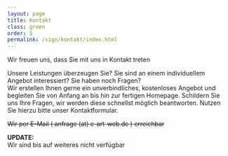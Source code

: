 ```yaml
---
layout: page
title: Kontakt
class: green
order: 5
permalink: /sign/kontakt/index.html
---
```

<p>Wir freuen uns, dass Sie mit uns in Kontakt treten</p>
<p>Unsere Leistungen &uuml;berzeugen Sie? Sie sind an einem individuellem Angebot interessiert? Sie haben noch Fragen?<br />
Wir erstellen Ihnen gerne ein unverbindliches, kostenloses Angebot und begleiten Sie von Anfang an bis hin zur fertigen Homepage. Schildern Sie uns Ihre Fragen, wir werden diese schnellst m&ouml;glich beantworten. Nutzen Sie hierzu bitte unser Kontaktformular.</p>
<p><del datetime="2010-01-19T18:23:26+00:00">Wir per E-Mail ( anfrage (at) c-art-web.de ) erreichbar</del></p>
<p><strong>UPDATE:</strong><br />
Wir sind bis auf weiteres nicht verf&uuml;gbar</p>
